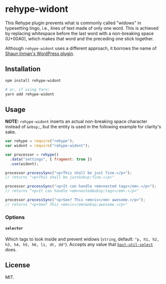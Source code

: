 rehype-widont
=============

This Rehype plugin prevents what is commonly called "widows" in typesetting
lingo, i.e., lines of text made of only one word. This is achieved by replacing
whitespace before the last word with a non-breaking space (U+00A0), which makes
that word and the preceding one stick together.

Although `rehype-widont` uses a different approach, it borrows the name of
[Shaun Inman's WordPress plugin](https://shauninman.com/archive/2006/08/22/widont_wordpress_plugin).


Installation
------------

```bash
npm install rehype-widont

# or, if using Yarn:
yarn add rehype-widont
```


Usage
-----

**NOTE:** `rehype-widont` inserts an actual non-breaking space character instead
of `&nbsp;`, but the entity is used in the following example for clarity's sake.

```js
var rehype = require("rehype");
var widont = require("rehype-widont");

var processor = rehype()
  .data("settings", { fragment: true })
  .use(widont);

processor.processSync("<p>This shall be just fine.</p>");
// returns "<p>This shall be just&nbsp;fine.</p>"

processor.processSync("<p>It can handle <em>nested tags</em>.</p>");
// returns "<p>It can handle <em>nested&nbsp;tags</em>.</p>"

processor.processSync("<p>See? This <em>is</em> awesome.</p>");
// returns "<p>See? This <em>is</em>&nbsp;awesome.</p>"
```


### Options

#### `selector`

Which tags to look inside and prevent widows (`string`,
default: `"p, h1, h2, h3, h4, h5, h6, li, dt, dd"`). Accepts any value that
[`hast-util-select`](https://github.com/syntax-tree/hast-util-select) does.


License
-------

MIT.
